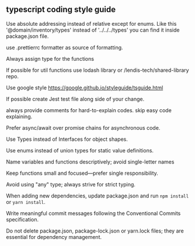 ## typescript coding style guide

Use absolute addressing instead of relative except for enums. Like this '@domain/inventory/types' instead of '../../../types' you can find it inside package.json file.

use .prettierrc formatter as source of formatting.

Always assign type for the functions

If possible for util functions use lodash library or /lendis-tech/shared-library repo.

Use google style https://google.github.io/styleguide/tsguide.html

If possible create Jest test file along side of your change.

always provide comments for hard-to-explain codes. skip easy code explaining.

Prefer async/await over promise chains for asynchronous code.

Use Types instead of Interfaces for object shapes.

Use enums instead of union types for static value definitions. 

Name variables and functions descriptively; avoid single-letter names

Keep functions small and focused—prefer single responsibility.

Avoid using "any" type; always strive for strict typing.

When adding new dependencies, update package.json and run `npm install` or `yarn install`.

Write meaningful commit messages following the Conventional Commits specification.

Do not delete package.json, package-lock.json or yarn.lock files; they are essential for dependency management.
